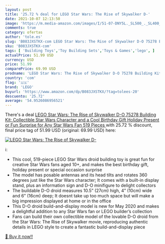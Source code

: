 ```yaml
---
layout: post
title: '25.72 % deal for LEGO Star Wars: The Rise of Skywalker D-'
date: 2021-10-07 12:13:50
image: 'https://m.media-amazon.com/images/I/51-07-DNY5L._SL500_._SL400_.jpg'
comments: true
category: ofertas
author: 'tole.es'
slug: 'B083JXSTKX-com LEGO Star Wars: The Rise of Skywalker D-O 75278 Building...'
sku: 'B083JXSTKX-com'
tags: [ 'Building Toys','Toy Building Sets','Toys & Games','lego', ]
actualPrice: 51.99 USD
currency: USD
price: 51.99
comparePrice: 69.99 USD
prodname: 'LEGO Star Wars: The Rise of Skywalker D-O 75278 Building Kit; Collectible Star Wars Character and a Cool Birthday Gift  Holiday Present or Fun Surprise for Any Star Wars Fan  519 Pieces '
country: 'com'
flag: '🇺🇸'
brand: 'LEGO'
buyurl: 'https://www.amazon.com/dp/B083JXSTKX/?tag=tolees-20'
descuento: '25.72'
average: '54.9526086956521'
---
```


There's a deal [LEGO Star Wars: The Rise of Skywalker D-O 75278 Building Kit; Collectible Star Wars Character and a Cool Birthday Gift  Holiday Present or Fun Surprise for Any Star Wars Fan  519 Pieces ](https://www.amazon.com/dp/B083JXSTKX/?tag=tolees-20)  with  25.72 % discount, final price tag of  51.99 USD (original: 69.99 USD) here:

[![LEGO Star Wars: The Rise of Skywalker D-](https://m.media-amazon.com/images/I/51-07-DNY5L._SL500_._SL400_.jpg)](https://www.amazon.com/dp/B083JXSTKX/?tag=tolees-20)

ℹ️:

- This cool, 519-piece LEGO Star Wars droid building toy is great fun for creative Star Wars fans aged 10+, and makes the best birthday gift, holiday present or special occasion surprise
- The model has posable antennas and its head tilts and rotates 360 degrees just like the Star Wars character; It comes with a built-in display stand, plus an information sign and D-O minifigure to delight collectors
- The buildable D-O droid measures 10.5” (27cm) high, 4” (10cm) wide and 6” (16cm) deep; It doesnt take up too much space but will make a big impression displayed at home or in the office
- This D-O droid build-and-display model is new for May 2020 and makes a delightful addition to any Star Wars fan or LEGO builder’s collection
- Fans can build their own collectible model of the lovable D-O droid from the Star Wars: The Rise of Skywalker movie, reproducing authentic details in LEGO style to create a fantastic build-and-display piece

[🛒 Buy it now!!](https://www.amazon.com/dp/B083JXSTKX/?tag=tolees-20)
